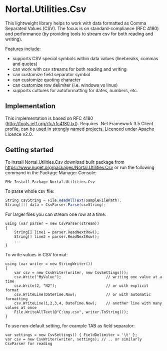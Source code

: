 Nortal.Utilities.Csv
====================================

This lightweight library helps to work with data formatted as Comma Separated Values (CSV).
The focus is on standard-compliance (RFC 4180) and performance (by providing tools to stream csv for both reading and writing).

Features include:
* supports CSV special symbols within data values (linebreaks, commas and quotes)
* can work with csv streams for both reading and writing
* can customize field separator symbol
* can customize quoting character
* can customize row delimiter (i.e. windows vs linux)
* supports cultures for autoformatting for dates, numbers, etc.

Implementation
-----------------
This implementation is based on RFC 4180 (http://tools.ietf.org/rfc/rfc4180.txt).
Requires .Net Framework 3.5 Client profile, can be used in strongly named projects. 
Licenced under Apache Licence v2.0.

Getting started
---------------

To install Nortal.Utilities.Csv download built package from https://www.nuget.org/packages/Nortal.Utilities.Csv or run the following command in the Package Manager Console: 

	PM> Install-Package Nortal.Utilities.Csv

To parse whole csv file: 

```csharp
String csvString = File.ReadAllText(sampleFilePath);
String[][] data = CsvParser.Parse(csvString);
```

For larger files you can stream one row at a time:

	using (var parser = new CsvParser(stream))
	{
		String[] line1 = parser.ReadNextRow();
		String[] line2 = parser.ReadNextRow();
		...
	}

To write values in CSV format:

	using (var writer = new StringWriter())
	{
		var csv = new CsvWriter(writer, new CsvSettings());
		csv.Write("MyValue");                    // writing one value at a time
		csv.Write(2, "N2");                      // or with explicit format
		csv.WriteLine(DateTime.Now);             // or with automatic formatting
		csv.WriteLine(1,2,3,4, DateTime.Now);    // another line with many values at once
		File.WriteAllText(@"C:\my.csv", writer.ToString());
	}

To use non-default setting, for example TAB as field separator:

	var settings = new CsvSettings() { FieldDelimiter = '\t' };
	var csv = new CsvWriter(writer, settings); // .. or similarly CsvParser for reading
